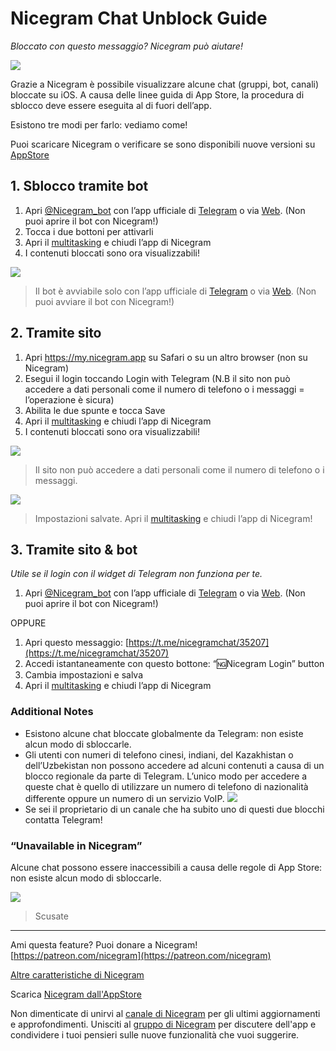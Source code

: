 # Nicegram Chat Unblock Guide
_Bloccato con questo messaggio? Nicegram può aiutare!_

![](images/ChannelBlockedPornBubble.png)

Grazie a Nicegram è possibile visualizzare alcune chat (gruppi, bot, canali) bloccate su iOS.
A causa delle linee guida di App Store, la procedura di sblocco deve essere eseguita al di fuori dell’app.

Esistono tre modi per farlo: vediamo come!

Puoi scaricare Nicegram o verificare se sono disponibili nuove versioni su [AppStore](https://itunes.apple.com/app/id1457369322)

## 1. Sblocco tramite bot

1.  Apri [@Nicegram_bot](https://t.me/nicegram_bot) con l’app ufficiale di [Telegram](https://apps.apple.com/us/app/telegram-messenger/id686449807?uo=4) o via [Web](https://web.telegram.org/). (Non puoi aprire il bot con Nicegram!)
2.  Tocca i due bottoni per attivarli
3.  Apri il [multitasking](https://support.apple.com/it-it/HT202070) e chiudi l’app di Nicegram
4.  I contenuti bloccati sono ora visualizzabili!

![](images/UnlockBot.png)

> Il bot è avviabile solo con l’app ufficiale di [Telegram](https://apps.apple.com/us/app/telegram-messenger/id686449807?uo=4) o via [Web](https://web.telegram.org/). (Non puoi avviare il bot con Nicegram!)

## 2. Tramite sito

1.  Apri https://my.nicegram.app su Safari o su un altro browser (non su Nicegram)
2.  Esegui il login toccando Login with Telegram (N.B il sito non può accedere a dati personali come il numero di telefono o i messaggi = l’operazione è sicura)
3.  Abilita le due spunte e tocca Save
4.  Apri il [multitasking](https://support.apple.com/it-it/HT202070) e chiudi l’app di Nicegram
5.  I contenuti bloccati sono ora visualizzabili!

![](images/LoginTelegramAuth.png)

> Il sito non può accedere a dati personali come il numero di telefono o i messaggi.



![](images/MyNicegramAppSettings.png)

> Impostazioni salvate. Apri il [multitasking](https://support.apple.com/it-it/HT202070) e chiudi l’app di Nicegram!


## 3. Tramite sito & bot

_Utile se il login con il widget di Telegram non funziona per te._

1.  Apri [@Nicegram_bot](https://t.me/nicegram_bot) con l’app ufficiale di [Telegram](https://apps.apple.com/us/app/telegram-messenger/id686449807?uo=4) o via [Web](https://web.telegram.org/). (Non puoi aprire il bot con Nicegram!)

<aside>OPPURE</aside>

1.   Apri questo messaggio: [https://t.me/nicegramchat/35207](https://t.me/nicegramchat/35207)
2.   Accedi istantaneamente con questo bottone: “🆖Nicegram Login” button
3.   Cambia impostazioni e salva
4.   Apri il [multitasking](https://support.apple.com/it-it/HT202070) e chiudi l’app di Nicegram

### Additional Notes

* Esistono alcune chat bloccate globalmente da Telegram: non esiste alcun modo di sbloccarle.
* Gli utenti con numeri di telefono cinesi, indiani, del Kazakhistan o dell’Uzbekistan non possono accedere ad alcuni contenuti a causa di un blocco regionale da parte di Telegram. L’unico modo per accedere a queste chat è quello di utilizzare un numero di telefono di nazionalità differente oppure un numero di un servizio VoIP.
	![](images/ChannelBlockedPornMessage.png)
* Se sei il proprietario di un canale che ha subito uno di questi due blocchi contatta Telegram!

### “Unavailable in Nicegram”

Alcune chat possono essere inaccessibili a causa delle regole di App Store: non esiste alcun modo di sbloccarle.


![](images/UnavailableInNicegram.png)

> Scusate

<hr>

Ami questa feature? Puoi donare a Nicegram! [https://patreon.com/nicegram](https://patreon.com/nicegram)

[Altre caratteristiche di Nicegram](/it/features)


Scarica [Nicegram dall'AppStore](https://itunes.apple.com/app/id1457369322)

Non dimenticate di unirvi al [canale di Nicegram](https://t.me/nicegramapp) per gli ultimi aggiornamenti e approfondimenti. Unisciti al [gruppo di Nicegram](https://t.me/nicegram_it) per discutere dell'app e condividere i tuoi pensieri sulle nuove funzionalità che vuoi suggerire.

